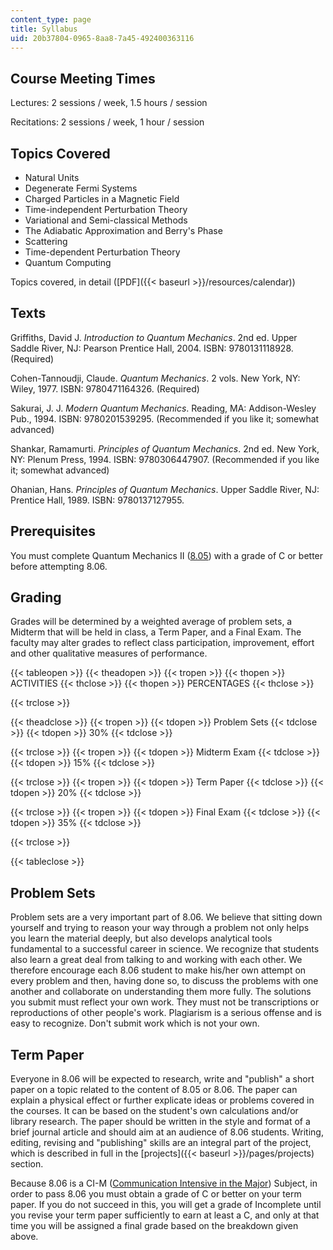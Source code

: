 ```yaml
---
content_type: page
title: Syllabus
uid: 20b37804-0965-8aa8-7a45-492400363116
---
```


Course Meeting Times
--------------------

Lectures: 2 sessions / week, 1.5 hours / session

Recitations: 2 sessions / week, 1 hour / session

Topics Covered
--------------

*   Natural Units
*   Degenerate Fermi Systems
*   Charged Particles in a Magnetic Field
*   Time-independent Perturbation Theory
*   Variational and Semi-classical Methods
*   The Adiabatic Approximation and Berry's Phase
*   Scattering
*   Time-dependent Perturbation Theory
*   Quantum Computing

Topics covered, in detail ([PDF]({{< baseurl >}}/resources/calendar))

Texts
-----

Griffiths, David J. _Introduction to Quantum Mechanics_. 2nd ed. Upper Saddle River, NJ: Pearson Prentice Hall, 2004. ISBN: 9780131118928. (Required)

Cohen-Tannoudji, Claude. _Quantum Mechanics_. 2 vols. New York, NY: Wiley, 1977. ISBN: 9780471164326. (Required)

Sakurai, J. J. _Modern Quantum Mechanics_. Reading, MA: Addison-Wesley Pub., 1994. ISBN: 9780201539295. (Recommended if you like it; somewhat advanced)

Shankar, Ramamurti. _Principles of Quantum Mechanics_. 2nd ed. New York, NY: Plenum Press, 1994. ISBN: 9780306447907. (Recommended if you like it; somewhat advanced)

Ohanian, Hans. _Principles of Quantum Mechanics_. Upper Saddle River, NJ: Prentice Hall, 1989. ISBN: 9780137127955.

Prerequisites
-------------

You must complete Quantum Mechanics II ([8.05](/courses/8-05-quantum-physics-ii-fall-2013)) with a grade of C or better before attempting 8.06.

Grading
-------

Grades will be determined by a weighted average of problem sets, a Midterm that will be held in class, a Term Paper, and a Final Exam. The faculty may alter grades to reflect class participation, improvement, effort and other qualitative measures of performance.

{{< tableopen >}}
{{< theadopen >}}
{{< tropen >}}
{{< thopen >}}
ACTIVITIES
{{< thclose >}}
{{< thopen >}}
PERCENTAGES
{{< thclose >}}

{{< trclose >}}

{{< theadclose >}}
{{< tropen >}}
{{< tdopen >}}
Problem Sets
{{< tdclose >}}
{{< tdopen >}}
30%
{{< tdclose >}}

{{< trclose >}}
{{< tropen >}}
{{< tdopen >}}
Midterm Exam
{{< tdclose >}}
{{< tdopen >}}
15%
{{< tdclose >}}

{{< trclose >}}
{{< tropen >}}
{{< tdopen >}}
Term Paper
{{< tdclose >}}
{{< tdopen >}}
20%
{{< tdclose >}}

{{< trclose >}}
{{< tropen >}}
{{< tdopen >}}
Final Exam
{{< tdclose >}}
{{< tdopen >}}
35%
{{< tdclose >}}

{{< trclose >}}

{{< tableclose >}}

Problem Sets
------------

Problem sets are a very important part of 8.06. We believe that sitting down yourself and trying to reason your way through a problem not only helps you learn the material deeply, but also develops analytical tools fundamental to a successful career in science. We recognize that students also learn a great deal from talking to and working with each other. We therefore encourage each 8.06 student to make his/her own attempt on every problem and then, having done so, to discuss the problems with one another and collaborate on understanding them more fully. The solutions you submit must reflect your own work. They must not be transcriptions or reproductions of other people's work. Plagiarism is a serious offense and is easy to recognize. Don't submit work which is not your own.

Term Paper
----------

Everyone in 8.06 will be expected to research, write and "publish" a short paper on a topic related to the content of 8.05 or 8.06. The paper can explain a physical effect or further explicate ideas or problems covered in the courses. It can be based on the student's own calculations and/or library research. The paper should be written in the style and format of a brief journal article and should aim at an audience of 8.06 students. Writing, editing, revising and "publishing" skills are an integral part of the project, which is described in full in the [projects]({{< baseurl >}}/pages/projects) section.

Because 8.06 is a CI-M ([Communication Intensive in the Major](http://web.mit.edu/commreq/background.html)) Subject, in order to pass 8.06 you must obtain a grade of C or better on your term paper. If you do not succeed in this, you will get a grade of Incomplete until you revise your term paper sufficiently to earn at least a C, and only at that time you will be assigned a final grade based on the breakdown given above.